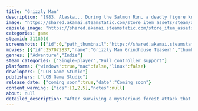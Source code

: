 ```yaml
---
title: "Grizzly Man"
description: "1983, Alaska... During the Salmon Run, a deadly figure known as The Grizzly Man terrorizes a group of tourists led by Bob, an amnesiac former Man in Black. Survive the journey or become the catch of the day in this breathtaking pixel-art interactive fiction with heart-pounding pace!"
image: "https://shared.akamai.steamstatic.com/store_item_assets/steam/apps/3118010/header.jpg?t=1731444257"
capsule_image: "https://shared.akamai.steamstatic.com/store_item_assets/steam/apps/3118010/capsule_231x87.jpg?t=1731444257"
categories: game
steamid: 3118010
screenshots: [{"id":0,"path_thumbnail":"https://shared.akamai.steamstatic.com/store_item_assets/steam/apps/3118010/ss_a36d300ce6e1b877d558c086de3ff0ec8631c585.600x338.jpg?t=1731444257","path_full":"https://shared.akamai.steamstatic.com/store_item_assets/steam/apps/3118010/ss_a36d300ce6e1b877d558c086de3ff0ec8631c585.1920x1080.jpg?t=1731444257"},{"id":1,"path_thumbnail":"https://shared.akamai.steamstatic.com/store_item_assets/steam/apps/3118010/ss_abc47dd657c140deff04453cfbee7516292221e2.600x338.jpg?t=1731444257","path_full":"https://shared.akamai.steamstatic.com/store_item_assets/steam/apps/3118010/ss_abc47dd657c140deff04453cfbee7516292221e2.1920x1080.jpg?t=1731444257"},{"id":2,"path_thumbnail":"https://shared.akamai.steamstatic.com/store_item_assets/steam/apps/3118010/ss_1264a225b57c8ddd29b5d322fceb61d7fff32e10.600x338.jpg?t=1731444257","path_full":"https://shared.akamai.steamstatic.com/store_item_assets/steam/apps/3118010/ss_1264a225b57c8ddd29b5d322fceb61d7fff32e10.1920x1080.jpg?t=1731444257"},{"id":3,"path_thumbnail":"https://shared.akamai.steamstatic.com/store_item_assets/steam/apps/3118010/ss_e82a7ee610ec4137204409cdb2f7e4531b0003cf.600x338.jpg?t=1731444257","path_full":"https://shared.akamai.steamstatic.com/store_item_assets/steam/apps/3118010/ss_e82a7ee610ec4137204409cdb2f7e4531b0003cf.1920x1080.jpg?t=1731444257"},{"id":4,"path_thumbnail":"https://shared.akamai.steamstatic.com/store_item_assets/steam/apps/3118010/ss_62d21ee70c884fac02d65282cf486e183cd9a27c.600x338.jpg?t=1731444257","path_full":"https://shared.akamai.steamstatic.com/store_item_assets/steam/apps/3118010/ss_62d21ee70c884fac02d65282cf486e183cd9a27c.1920x1080.jpg?t=1731444257"}]
movies: [{"id":257072837,"name":"Grizzly Man Grindhouse Teaser!","thumbnail":"https://shared.akamai.steamstatic.com/store_item_assets/steam/apps/257072837/47a344c597e422b94bb292b0a2123ea9a926b290/movie_600x337.jpg?t=1731444250","webm":{"480":"http://video.akamai.steamstatic.com/store_trailers/257072837/movie480_vp9.webm?t=1731444250","max":"http://video.akamai.steamstatic.com/store_trailers/257072837/movie_max_vp9.webm?t=1731444250"},"mp4":{"480":"http://video.akamai.steamstatic.com/store_trailers/257072837/movie480.mp4?t=1731444250","max":"http://video.akamai.steamstatic.com/store_trailers/257072837/movie_max.mp4?t=1731444250"},"highlight":true},{"id":257039071,"name":"Teaser","thumbnail":"https://shared.akamai.steamstatic.com/store_item_assets/steam/apps/257039071/movie.293x165.jpg?t=1721812421","webm":{"480":"http://video.akamai.steamstatic.com/store_trailers/257039071/movie480_vp9.webm?t=1721812421","max":"http://video.akamai.steamstatic.com/store_trailers/257039071/movie_max_vp9.webm?t=1721812421"},"mp4":{"480":"http://video.akamai.steamstatic.com/store_trailers/257039071/movie480.mp4?t=1721812421","max":"http://video.akamai.steamstatic.com/store_trailers/257039071/movie_max.mp4?t=1721812421"},"highlight":true}]
genres: ["Adventure","Indie"]
steam_categories: ["Single-player","Full controller support"]
platforms: {"windows":true,"mac":false,"linux":false}
developers: ["LCB Game Studio"]
publishers: ["LCB Game Studio"]
release_date: {"coming_soon":true,"date":"Coming soon"}
content_warning: {"ids":[1,2,5],"notes":null}
about: null
detailed_description: "After surviving a mysterious forest attack that erased his memory twelve years ago, a former Man in Black, now a field guide named Robert, leads a group of tourists to the source of an Alaskan river...  When they are attacked by the Grizzly Man, a mysterious and deadly figure linked to the CIA and Project MKUltra.<br><br><i>Will they survive? <br>Or will they become the catch of the day?</i><br><br><strong>Features</strong><br><ul class=\"bb_ul\"><li> Immerse yourself in the story with its rich, branching narratives and evocative illustrations<br></li><li> Decide the fate of characters in ‘Choose Your Own Adventure’ style gameplay<br></li><li> Accessible, brain-tickling puzzles throughout the story… including a new variant of solitaire!</li></ul><br><strong>A Pixel Pulp slasher!</strong><br><i>Grizzly Man</i> is a standalone experience and the newest installment in the Pixel Pulps series of interactive adventures. Created by novelist Nico Saraintaris and artist Fernando Martinez Ruppel, Pixel Pulps fuse exceptional writing and stunning illustration, inspired by mid-20th century pulp fiction and 80s home computer graphics. Previous titles include <i>Mothmen 1966</i>, <i>Varney Lake</i>, and <i>Bahnsen Knights</i>.<br><br><i>Grizzly Man</i>, like all the Pixel Pulps, is made to be played by anyone who enjoys fine storytelling."
---
```


